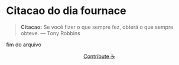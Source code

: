 # Citacao do dia fournace

> **Citacao:** Se você fizer o que sempre fez, obterá o que sempre obteve. — Tony Robbins

fim do arquivo

<watermark-footer>
<p align="center">
  <a href="https://github.com/ruisuan/ruisuan/blob/main/contribute.md">Contribute ☕</a>
</p>
</watermark-footer>
